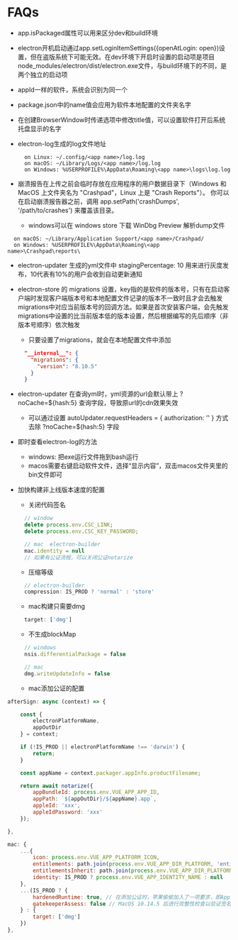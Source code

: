 # FAQs

- app.isPackaged属性可以用来区分dev和build环境
- electron开机启动通过app.setLoginItemSettings({openAtLogin: open})设置，但在盗版系统下可能无效。在dev环境下开启时设置的启动项是项目node_modules/electron/dist/electron.exe文件，与build环境下的不同，是两个独立的启动项
- appId一样的软件，系统会识别为同一个
- package.json中的name值会应用为软件本地配置的文件夹名字
- 在创建BrowserWindow时传递选项中修改title值，可以设置软件打开后系统托盘显示的名字
- electron-log生成的log文件地址

  ```text
    on Linux: ~/.config/<app name>/log.log
    on macOS: ~/Library/Logs/<app name>/log.log
    on Windows: %USERPROFILE%\AppData\Roaming\<app name>\logs\log.log
  ```

- 崩溃报告在上传之前会临时存放在应用程序的用户数据目录下（Windows 和 MacOS 上文件夹名为 "Crashpad"，Linux 上是 "Crash Reports"）。 你可以在启动崩溃报告器之前，调用 app.setPath('crashDumps', '/path/to/crashes') 来覆盖该目录。
  - windows可以在 windows store 下载 WinDbg Preview 解析dump文件

```text
  on macOS: ~/Library/Application Support/<app name>/Crashpad/
  on Windows: %USERPROFILE%\AppData\Roaming\<app name>\Crashpad\reports\
```

- electron-updater 生成的yml文件中 stagingPercentage: 10 用来进行灰度发布，10代表有10%的用户会收到自动更新通知
- electron-store 的 migrations 设置，key指的是软件的版本号，只有在启动客户端时发现客户端版本号和本地配置文件记录的版本不一致时且才会去触发migrations中对应当前版本号的回调方法。如果是首次安装客户端，会先触发migrations中设置的比当前版本低的版本设置，然后根据编写的先后顺序（非版本号顺序）依次触发
  - 只要设置了migrations，就会在本地配置文件中添加
  
  ```json
    "__internal__": {
      "migrations": {
        "version": "8.10.5"
      }
    }
  ```

- electron-updater 在查询yml时，yml资源的url会默认带上 ?noCache=${hash:5} 查询字段，导致原url的cdn效果失效
  - 可以通过设置 autoUpdater.requestHeaders = { authorization: '' } 方式去除 ?noCache=${hash:5} 字段

- 即时查看electron-log的方法
  - windows: 把exe运行文件拖到bash运行
  - macos需要右键启动软件文件，选择“显示内容”，双击macos文件夹里的bin文件即可

- 加快构建非上线版本速度的配置
  - 关闭代码签名
  ```js
    // window
    delete process.env.CSC_LINK;
    delete process.env.CSC_KEY_PASSWORD;

    // mac  electron-builder
    mac.identity = null
    // 如果有公证流程，可以关闭公证notarize
  ```

  - 压缩等级
  ```js
    // electron-builder
    compression: IS_PROD ? 'normal' : 'store'
  ```

  - mac构建只需要dmg
  ```js
    target: ['dmg']
  ```

  - 不生成blockMap
  ```js
    // windows
    nsis.differentialPackage = false

    // mac
    dmg.writeUpdateInfo = false
  ```

  - mac添加公证的配置

```js
afterSign: async (context) => {

    const {
        electronPlatformName,
        appOutDir
    } = context;

    if (!IS_PROD || electronPlatformName !== 'darwin') {
        return;
    }

    const appName = context.packager.appInfo.productFilename;

    return await notarize({
        appBundleId: process.env.VUE_APP_APP_ID,
        appPath: `${appOutDir}/${appName}.app`,
        appleId: 'xxx',
        appleIdPassword: 'xxx'
    });

},

mac: {
    ...{
        icon: process.env.VUE_APP_PLATFORM_ICON,
        entitlements: path.join(process.env.VUE_APP_DIR_PLATFORM, 'entitlements.mac.plist'),
        entitlementsInherit: path.join(process.env.VUE_APP_DIR_PLATFORM, 'entitlements.mac.plist'), // 授予Electron在内部访问权限文件时相同的权限
        identity: IS_PROD ? process.env.VUE_APP_IDENTITY_NAME : null
    },
    ...(IS_PROD ? {
        hardenedRuntime: true, // 在添加公证时，苹果偷偷加入了一项要求，即App的 runtime 必须是 hardened runtime ，这在默认情况下会减少应用程序的权限
        gatekeeperAssess: false // MacOS 10.14.5 后进行完整性检查以验证签名是否成功会返回false,因为虽然签名进行完毕了，但应用程序还没有公证信息，所以会返回错False
    } : {
        target: ['dmg']
    })
},
```
